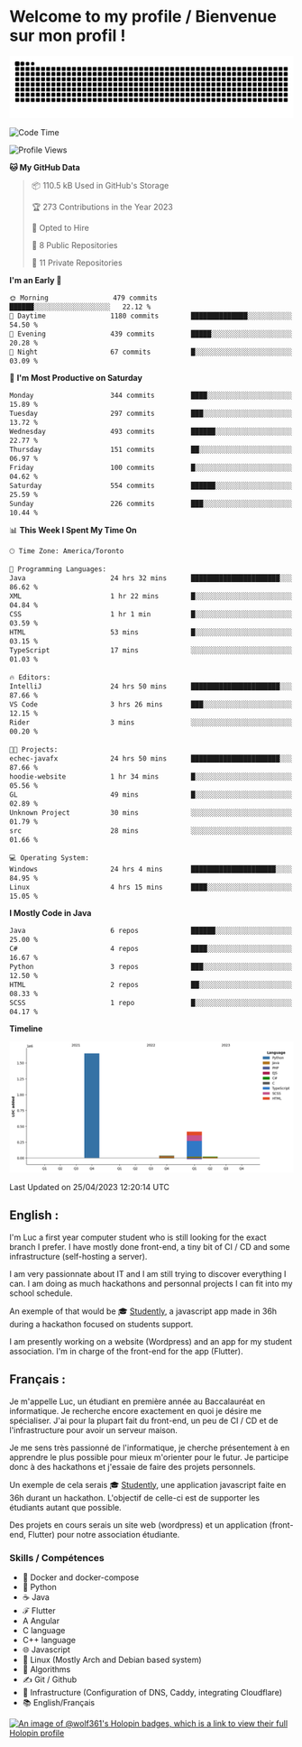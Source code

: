 # Welcome to my profile / Bienvenue sur mon profil !

![snake gif](https://github.com/wolf-361/wolf-361/blob/output/github-contribution-grid-snake.svg)

<!--START_SECTION:waka-->
![Code Time](http://img.shields.io/badge/Code%20Time-44%20hrs%2051%20mins-blue)

![Profile Views](http://img.shields.io/badge/Profile%20Views-0-blue)

**🐱 My GitHub Data** 

> 📦 110.5 kB Used in GitHub's Storage 
 > 
> 🏆 273 Contributions in the Year 2023
 > 
> 💼 Opted to Hire
 > 
> 📜 8 Public Repositories 
 > 
> 🔑 11 Private Repositories 
 > 
**I'm an Early 🐤** 

```text
🌞 Morning                479 commits         ██████░░░░░░░░░░░░░░░░░░░   22.12 % 
🌆 Daytime                1180 commits        ██████████████░░░░░░░░░░░   54.50 % 
🌃 Evening                439 commits         █████░░░░░░░░░░░░░░░░░░░░   20.28 % 
🌙 Night                  67 commits          █░░░░░░░░░░░░░░░░░░░░░░░░   03.09 % 
```
📅 **I'm Most Productive on Saturday** 

```text
Monday                   344 commits         ████░░░░░░░░░░░░░░░░░░░░░   15.89 % 
Tuesday                  297 commits         ███░░░░░░░░░░░░░░░░░░░░░░   13.72 % 
Wednesday                493 commits         ██████░░░░░░░░░░░░░░░░░░░   22.77 % 
Thursday                 151 commits         ██░░░░░░░░░░░░░░░░░░░░░░░   06.97 % 
Friday                   100 commits         █░░░░░░░░░░░░░░░░░░░░░░░░   04.62 % 
Saturday                 554 commits         ██████░░░░░░░░░░░░░░░░░░░   25.59 % 
Sunday                   226 commits         ███░░░░░░░░░░░░░░░░░░░░░░   10.44 % 
```


📊 **This Week I Spent My Time On** 

```text
🕑︎ Time Zone: America/Toronto

💬 Programming Languages: 
Java                     24 hrs 32 mins      ██████████████████████░░░   86.62 % 
XML                      1 hr 22 mins        █░░░░░░░░░░░░░░░░░░░░░░░░   04.84 % 
CSS                      1 hr 1 min          █░░░░░░░░░░░░░░░░░░░░░░░░   03.59 % 
HTML                     53 mins             █░░░░░░░░░░░░░░░░░░░░░░░░   03.15 % 
TypeScript               17 mins             ░░░░░░░░░░░░░░░░░░░░░░░░░   01.03 % 

🔥 Editors: 
IntelliJ                 24 hrs 50 mins      ██████████████████████░░░   87.66 % 
VS Code                  3 hrs 26 mins       ███░░░░░░░░░░░░░░░░░░░░░░   12.15 % 
Rider                    3 mins              ░░░░░░░░░░░░░░░░░░░░░░░░░   00.20 % 

🐱‍💻 Projects: 
echec-javafx             24 hrs 50 mins      ██████████████████████░░░   87.66 % 
hoodie-website           1 hr 34 mins        █░░░░░░░░░░░░░░░░░░░░░░░░   05.56 % 
GL                       49 mins             █░░░░░░░░░░░░░░░░░░░░░░░░   02.89 % 
Unknown Project          30 mins             ░░░░░░░░░░░░░░░░░░░░░░░░░   01.79 % 
src                      28 mins             ░░░░░░░░░░░░░░░░░░░░░░░░░   01.66 % 

💻 Operating System: 
Windows                  24 hrs 4 mins       █████████████████████░░░░   84.95 % 
Linux                    4 hrs 15 mins       ████░░░░░░░░░░░░░░░░░░░░░   15.05 % 
```

**I Mostly Code in Java** 

```text
Java                     6 repos             ██████░░░░░░░░░░░░░░░░░░░   25.00 % 
C#                       4 repos             ████░░░░░░░░░░░░░░░░░░░░░   16.67 % 
Python                   3 repos             ███░░░░░░░░░░░░░░░░░░░░░░   12.50 % 
HTML                     2 repos             ██░░░░░░░░░░░░░░░░░░░░░░░   08.33 % 
SCSS                     1 repo              █░░░░░░░░░░░░░░░░░░░░░░░░   04.17 % 
```



**Timeline**

![Lines of Code chart](https://raw.githubusercontent.com/wolf-361/wolf-361/main/assets/bar_graph.png)


 Last Updated on 25/04/2023 12:20:14 UTC
<!--END_SECTION:waka-->

## English : 

I'm Luc a first year computer student who is still looking for the exact branch I prefer. I have mostly done front-end, a tiny bit of CI / CD and some infrastructure (self-hosting a server).

I am very passionnate about IT and I am still trying to discover everything I can. I am doing as much hackathons and personnal projects I can fit into my school schedule.

An exemple of that would be 🎓 [Studently](https://github.com/wolf-361/Studently-CodeJam12), a javascript app made in 36h during a hackathon focused on students support.

I am presently working on a website (Wordpress) and an app for my student association. I'm in charge of the front-end for the app (Flutter).

## Français :

Je m'appelle Luc, un étudiant en première année au Baccalauréat en informatique. Je recherche encore exactement en quoi je désire me spécialiser. J'ai pour la plupart fait du front-end, un peu de CI / CD et de l'infrastructure pour avoir un serveur maison.

Je me sens très passionné de l'informatique, je cherche présentement à en apprendre le plus possible pour mieux m'orienter pour le futur. Je participe donc à des hackathons et j'essaie de faire des projets personnels.

Un exemple de cela serais 🎓 [Studently](https://github.com/wolf-361/Studently-CodeJam12), une application javascript faite en 36h durant un hackathon. L'objectif de celle-ci est de supporter les étudiants autant que possible.

Des projets en cours serais un site web (wordpress) et un application (front-end, Flutter) pour notre association étudiante.

###  Skills / Compétences

* 🐋 Docker and docker-compose
* 🐍 Python
* ☕ Java
* ℱ Flutter
* A Angular
* C language
* C++ language
* 🌐 Javascript
* 🐧 Linux (Mostly Arch and Debian based system)
* 🧩 Algorithms
* ✍️ Git / Github
* 📜 Infrastructure (Configuration of DNS, Caddy, integrating Cloudflare)
* 📚 English/Français

[![An image of @wolf361's Holopin badges, which is a link to view their full Holopin profile](https://holopin.me/wolf361)](https://holopin.io/@wolf361)


